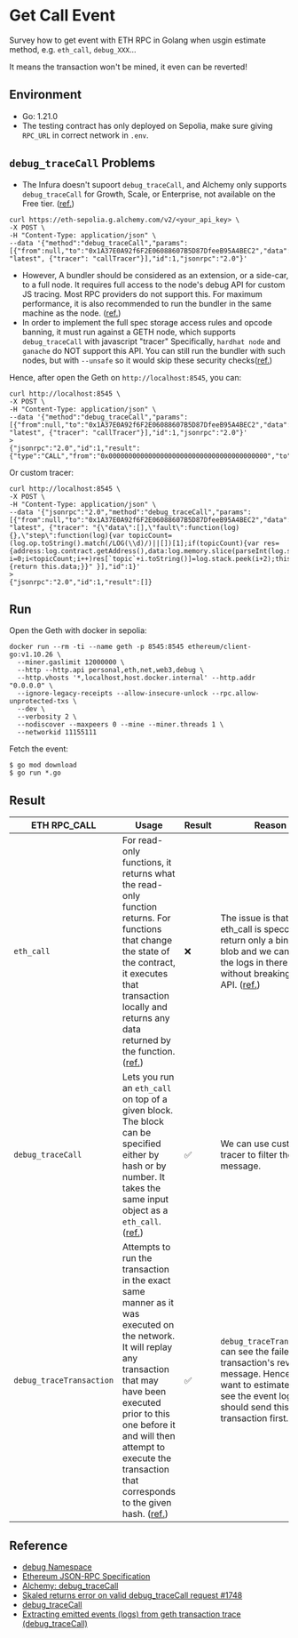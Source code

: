# Get Call Event

Survey how to get event with ETH RPC in Golang when usgin estimate method, e.g. `eth_call`, `debug_XXX`...

It means the transaction won't be mined, it even can be reverted!

## Environment
- Go: 1.21.0
- The testing contract has only deployed on Sepolia, make sure giving `RPC_URL` in correct network in `.env`.

## `debug_traceCall` Problems

- The Infura doesn't supoort `debug_traceCall`, and Alchemy only supports `debug_traceCall` for Growth, Scale, or Enterprise, not available on the Free tier. ([ref.](https://docs.alchemy.com/reference/debug-api-quickstart))

```curl
curl https://eth-sepolia.g.alchemy.com/v2/<your_api_key> \
-X POST \
-H "Content-Type: application/json" \
--data '{"method":"debug_traceCall","params":[{"from":null,"to":"0x1A37E0A92f6F2E06088607B5D87DfeeB95A4BEC2","data":"0xc5fde5e5"}, "latest", {"tracer": "callTracer"}],"id":1,"jsonrpc":"2.0"}'
```

- However, A bundler should be considered as an extension, or a side-car, to a full node. It requires full access to the node's debug API for custom JS tracing. Most RPC providers do not support this. For maximum performance, it is also recommended to run the bundler in the same machine as the node. ([ref.](https://docs.stackup.sh/docs/erc-4337-bundler-installation#running-the-bundler))
- In order to implement the full spec storage access rules and opcode banning, it must run against a GETH node, which supports `debug_traceCall` with javascript "tracer" Specifically, `hardhat node` and `ganache` do NOT support this API. You can still run the bundler with such nodes, but with `--unsafe` so it would skip these security checks([ref.](https://github.com/eth-infinitism/bundler/tree/main?tab=readme-ov-file#running-local-node))

Hence, after open the Geth on `http://localhost:8545`, you can:
```curl
curl http://localhost:8545 \
-X POST \
-H "Content-Type: application/json" \
--data '{"method":"debug_traceCall","params":[{"from":null,"to":"0x1A37E0A92f6F2E06088607B5D87DfeeB95A4BEC2","data":"0xc5fde5e5"}, "latest", {"tracer": "callTracer"}],"id":1,"jsonrpc":"2.0"}'
>
{"jsonrpc":"2.0","id":1,"result":{"type":"CALL","from":"0x0000000000000000000000000000000000000000","to":"0x1a37e0a92f6f2e06088607b5d87dfeeb95a4bec2","value":"0x0","gas":"0x2fa9e38","gasUsed":"0x0","input":"0xc5fde5e5","output":"0x"}}
```
Or custom tracer:
```curl
curl http://localhost:8545 \
-X POST \
-H "Content-Type: application/json" \
--data '{"jsonrpc":"2.0","method":"debug_traceCall","params":[{"from":null,"to":"0x1A37E0A92f6F2E06088607B5D87DfeeB95A4BEC2","data":"0xc5fde5e5"}, "latest", {"tracer": "{\"data\":[],\"fault\":function(log){},\"step\":function(log){var topicCount=(log.op.toString().match(/LOG(\\d)/)||[])[1];if(topicCount){var res={address:log.contract.getAddress(),data:log.memory.slice(parseInt(log.stack.peek(0)),parseInt(log.stack.peek(0))+parseInt(log.stack.peek(1))),};for(var i=0;i<topicCount;i++)res[`topic`+i.toString()]=log.stack.peek(i+2);this.data.push(res);}},\"result\":function(){return this.data;}}" }],"id":1}'
>
{"jsonrpc":"2.0","id":1,"result":[]}
```

## Run
Open the Geth with docker in sepolia:
```
docker run --rm -ti --name geth -p 8545:8545 ethereum/client-go:v1.10.26 \
  --miner.gaslimit 12000000 \
  --http --http.api personal,eth,net,web3,debug \
  --http.vhosts '*,localhost,host.docker.internal' --http.addr "0.0.0.0" \
  --ignore-legacy-receipts --allow-insecure-unlock --rpc.allow-unprotected-txs \
  --dev \
  --verbosity 2 \
  --nodiscover --maxpeers 0 --mine --miner.threads 1 \
  --networkid 11155111
```

Fetch the event:
```
$ go mod download
$ go run *.go
```

## Result

| ETH RPC_CALL | Usage | Result | Reason |
|---|---|---|---|
|`eth_call`| For read-only functions, it returns what the read-only function returns. For functions that change the state of the contract, it executes that transaction locally and returns any data returned by the function. ([ref.](https://docs.alchemy.com/reference/eth-call))| ❌ | The issue is that eth_call is specced to return only a binary blob and we can't add the logs in there without breaking the API. ([ref.](https://github.com/ethereum/go-ethereum/issues/20694#issuecomment-677457387)) |
|`debug_traceCall`| Lets you run an `eth_call` on top of a given block. The block can be specified either by hash or by number. It takes the same input object as a `eth_call`. ([ref.](https://github.com/ethereum/go-ethereum/pull/21338)) | ✅  | We can use custom tracer to filter the log message.|
|`debug_traceTransaction`| Attempts to run the transaction in the exact same manner as it was executed on the network. It will replay any transaction that may have been executed prior to this one before it and will then attempt to execute the transaction that corresponds to the given hash. ([ref.](https://docs.alchemy.com/reference/debug-tracetransaction))| ✅ | `debug_traceTransaction` can see the failed transaction's revert message. Hence if we want to estimate and see the event log, we should send this transaction first. ([ref.](https://github.com/ethereum/go-ethereum/issues/25967)) |

## Reference

- [debug Namespace](https://geth.ethereum.org/docs/interacting-with-geth/rpc/ns-debug#debugtracecall)
- [Ethereum JSON-RPC Specification](https://ethereum.github.io/execution-apis/api-documentation/)
- [Alchemy: debug_traceCall](https://docs.alchemy.com/reference/debug-tracecall)
- [Skaled returns error on valid debug_traceCall request #1748](https://github.com/skalenetwork/skaled/issues/1748)
- [debug_traceCall](https://hackmd.io/@rajivpoc/debug-tracecall?utm_source=preview-mode&utm_medium=rec)
- [Extracting emitted events (logs) from geth transaction trace (debug_traceCall)](https://stackoverflow.com/questions/72064656/extracting-emitted-events-logs-from-geth-transaction-trace-debug-tracecall)